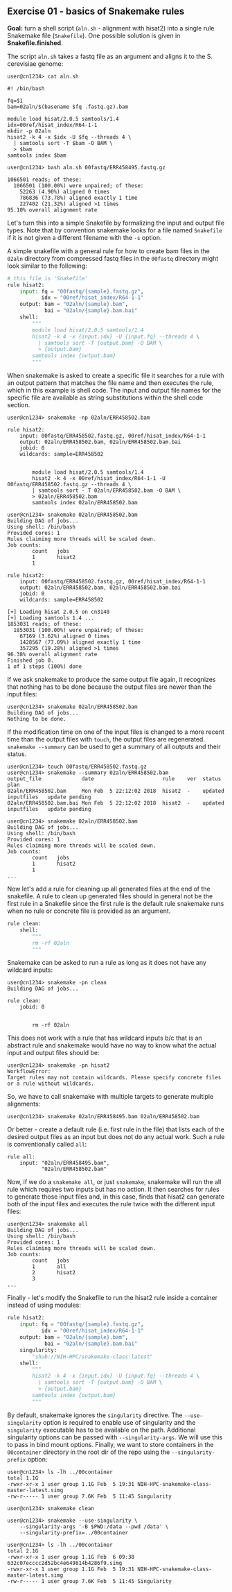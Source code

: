 ## Exercise 01 - basics of Snakemake rules

**Goal:** turn a shell script (`aln.sh` - alignment with hisat2) into a single
rule Snakemake file (`Snakefile`). One possible solution is given in
**Snakefile.finished**.

The script `aln.sh` takes a fastq file as an argument and aligns it to the
S. cerevisiae genome:

```console
user@cn1234> cat aln.sh

#! /bin/bash

fq=$1
bam=02aln/$(basename $fq .fastq.gz).bam

module load hisat/2.0.5 samtools/1.4
idx=00ref/hisat_index/R64-1-1
mkdir -p 02aln
hisat2 -k 4 -x $idx -U $fq --threads 4 \
  | samtools sort -T $bam -O BAM \
  > $bam
samtools index $bam

user@cn1234> bash aln.sh 00fastq/ERR458495.fastq.gz

1066501 reads; of these:
  1066501 (100.00%) were unpaired; of these:
    52263 (4.90%) aligned 0 times
    786836 (73.78%) aligned exactly 1 time
    227402 (21.32%) aligned >1 times
95.10% overall alignment rate
```

Let's turn this into a simple Snakefile by formalizing the input and
output file types. Note that by convention snakemake looks for a file named
`Snakefile` if it is not given a different filename with the `-s` option.

A simple snakefile with a general rule for how to create bam files in the
`02aln` directory from compressed fastq files in the `00fastq` directory might
look similar to the following:

```python
# this file is 'Snakefile'
rule hisat2:
    input: fq = "00fastq/{sample}.fastq.gz",
           idx = "00ref/hisat_index/R64-1-1"
    output: bam = "02aln/{sample}.bam",
            bai = "02aln/{sample}.bam.bai"
    shell:
        """
        module load hisat/2.0.5 samtools/1.4
        hisat2 -k 4 -x {input.idx} -U {input.fq} --threads 4 \
          | samtools sort -T {output.bam} -O BAM \
          > {output.bam}
        samtools index {output.bam}
        """
```

When snakemake is asked to create a specific file it searches for a rule with
an output pattern that matches the file name and then executes the rule, which
in this example is shell code. The input and output file names for the specific
file are available as string substitutions within the shell code section.

```console
user@cn1234> snakemake -np 02aln/ERR458502.bam

rule hisat2:
    input: 00fastq/ERR458502.fastq.gz, 00ref/hisat_index/R64-1-1
    output: 02aln/ERR458502.bam, 02aln/ERR458502.bam.bai
    jobid: 0
    wildcards: sample=ERR458502


        module load hisat/2.0.5 samtools/1.4
        hisat2 -k 4 -x 00ref/hisat_index/R64-1-1 -U 00fastq/ERR458502.fastq.gz --threads 4 \
        | samtools sort - T 02aln/ERR458502.bam -O BAM \
        > 02aln/ERR458502.bam
        samtools index 02aln/ERR458502.bam

user@cn1234> snakemake 02aln/ERR458502.bam
Building DAG of jobs...
Using shell: /bin/bash
Provided cores: 1
Rules claiming more threads will be scaled down.
Job counts:
        count   jobs
        1       hisat2
        1

rule hisat2:
    input: 00fastq/ERR458502.fastq.gz, 00ref/hisat_index/R64-1-1
    output: 02aln/ERR458502.bam, 02aln/ERR458502.bam.bai
    jobid: 0
    wildcards: sample=ERR458502

[+] Loading hisat 2.0.5 on cn3140
[+] Loading samtools 1.4 ...
1853031 reads; of these:
  1853031 (100.00%) were unpaired; of these:
    67169 (3.62%) aligned 0 times
    1428567 (77.09%) aligned exactly 1 time
    357295 (19.28%) aligned >1 times
96.38% overall alignment rate
Finished job 0.
1 of 1 steps (100%) done
```

If we ask snakemake to produce the same output file again, it recognizes
that nothing has to be done because the output files are newer than
the input files:

```console
user@cn1234> snakemake 02aln/ERR458502.bam
Building DAG of jobs...
Nothing to be done.
```

If the modification time on one of the input files is changed to a more
recent time than the output files with `touch`, the output files are
regenerated. `snakemake --summary` can be used to get a summary of 
all outputs and their status.

```console
user@cn1234> touch 00fastq/ERR458502.fastq.gz
user@cn1234> snakemake --summary 02aln/ERR458502.bam
output_file             date                      rule    ver  status               plan
02aln/ERR458502.bam     Mon Feb  5 22:12:02 2018  hisat2  -    updated inputfiles   update pending
02aln/ERR458502.bam.bai Mon Feb  5 22:12:02 2018  hisat2  -    updated inputfiles   update pending

user@cn1234> snakemake 02aln/ERR458502.bam
Building DAG of jobs...
Using shell: /bin/bash
Provided cores: 1
Rules claiming more threads will be scaled down.
Job counts:
        count   jobs
        1       hisat2
        1
...
```

Now let's add a rule for cleaning up all generated files at the end of the
snakefile.  A rule to clean up generated files should in general not be the
first rule in a Snakefile since the first rule is the default rule snakemake
runs when no rule or concrete file is provided as an argument.

```python
rule clean:
    shell:
        """
        rm -rf 02aln
        """
```

Snakemake can be asked to run a rule as long as it does not have any wildcard
inputs:

```console
user@cn1234> snakemake -pn clean
Building DAG of jobs...

rule clean:
    jobid: 0


        rm -rf 02aln
```

This does not work with a rule that has wildcard inputs b/c that is an abstract
rule and snakemake would have no way to know what the actual input and output
files should be:

```console
user@cn1234> snakemake -pn hisat2
WorkflowError:                                                                                    
Target rules may not contain wildcards. Please specify concrete files or a rule without wildcards.
```

So, we have to call snakemake with multiple targets to generate multiple
alignments:

```console
user@cn1234> snakemake 02aln/ERR458495.bam 02aln/ERR458502.bam
```

Or better - create a default rule (i.e. first rule in the file) that lists
each of the desired output files as an input but does not do any actual work.
Such a rule is conventionally called `all`:

```console
rule all:
    input: "02aln/ERR458495.bam",
           "02aln/ERR458502.bam"
```

Now, if we do a `snakemake all`, or just `snakemake`, snakemake will run the
all rule which requires two inputs but has no action. It then searches for
rules to generate those input files and, in this case, finds that hisat2 can generate
both of the input files and executes the rule twice with the different input files:

```console
user@cn1234> snakemake all
Building DAG of jobs...
Using shell: /bin/bash
Provided cores: 1
Rules claiming more threads will be scaled down.
Job counts:
        count   jobs
        1       all
        2       hisat2
        3
...
```

Finally - let's modify the Snakefile to run the hisat2 rule inside a container instead
of using modules:

```python
rule hisat2:
    input: fq = "00fastq/{sample}.fastq.gz",
           idx = "00ref/hisat_index/R64-1-1"
    output: bam = "02aln/{sample}.bam",
            bai = "02aln/{sample}.bam.bai"
    singularity:
        "shub://NIH-HPC/snakemake-class:latest"
    shell:
        """
        hisat2 -k 4 -x {input.idx} -U {input.fq} --threads 4 \
          | samtools sort -T {output.bam} -O BAM \
          > {output.bam}
        samtools index {output.bam}
        """
```

By default, snakemake ignores the `singularity` directive. The `--use-singularity` option
is required to enable use of singularity and the `singularity` executable
has to be available on the path. Additional singularity options can be passed with
`--singularity-args`. We will use this to pass in bind mount options. Finally,
we want to store containers in the `00container` directory in the root dir of the
repo using the `--singularity-prefix` option:

```console
user@cn1234> ls -lh ../00container
total 1.1G                                                                            
-rwxr-xr-x 1 user group 1.1G Feb  5 19:31 NIH-HPC-snakemake-class-master-latest.simg
-rw-r----- 1 user group 7.6K Feb  5 11:45 Singularity                               

user@cn1234> snakemake clean

user@cn1234> snakemake --use-singularity \
    --singularity-args '-B $PWD:/data --pwd /data' \
    --singularity-prefix=../00container

user@cn1234> ls -lh ../00container
total 2.1G                                                                            
-rwxr-xr-x 1 user group 1.1G Feb  6 09:38 632c07ecccc2d52bc4e649814b4286f9.simg     
-rwxr-xr-x 1 user group 1.1G Feb  5 19:31 NIH-HPC-snakemake-class-master-latest.simg
-rw-r----- 1 user group 7.6K Feb  5 11:45 Singularity                               
```
